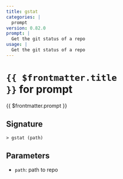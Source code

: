 ```yaml
---
title: gstat
categories: |
  prompt
version: 0.82.0
prompt: |
  Get the git status of a repo
usage: |
  Get the git status of a repo
---
```


# <code>{{ $frontmatter.title }}</code> for prompt

<div class='command-title'>{{ $frontmatter.prompt }}</div>

## Signature

```> gstat (path)```

## Parameters

 -  `path`: path to repo
